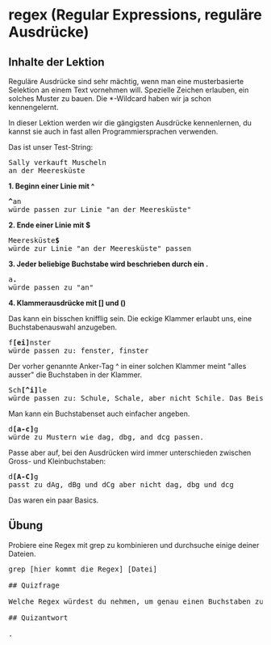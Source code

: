 # regex (Regular Expressions, reguläre Ausdrücke)

## Inhalte der Lektion

Reguläre Ausdrücke sind sehr mächtig, wenn man eine musterbasierte Selektion an einem Text vornehmen will. Spezielle Zeichen erlauben, ein solches Muster zu bauen. Die *-Wildcard haben wir ja schon kennengelernt.

In dieser Lektion werden wir die gängigsten Ausdrücke kennenlernen, du kannst sie auch in fast allen Programmiersprachen verwenden.

Das ist unser Test-String:
<pre>
Sally verkauft Muscheln
an der Meeresküste
</pre>

<b>1. Beginn einer Linie mit ^</b>

<pre>
<b>^</b>an
würde passen zur Linie "an der Meeresküste"
</pre>

<b>2. Ende einer Linie mit $</b>

<pre>
Meeresküste<b>$</b>
würde zur Linie "an der Meeresküste" passen
</pre>

<b>3. Jeder beliebige Buchstabe wird beschrieben durch ein .</b>

<pre>
a<b>.</b>
würde passen zu "an"
</pre>

<b>4. Klammerausdrücke mit [] und ()</b>

Das kann ein bisschen knifflig sein. Die eckige Klammer erlaubt uns, eine Buchstabenauswahl anzugeben.

<pre>
f<b>[ei]</b>nster
würde passen zu: fenster, finster
</pre>

Der vorher genannte Anker-Tag ^ in einer solchen Klammer meint "alles ausser" die Buchstaben in der Klammer.

<pre>
Sch<b>[^i]</b>le
würde passen zu: Schule, Schale, aber nicht Schile. Das Beispiel ist ein bisschen schlecht, da auch Schkle erlaubt ist, aber ich hoffe du verstehst den Punkt.
</pre>

Man kann ein Buchstabenset auch einfacher angeben.

<pre>
d<b>[a-c]</b>g
würde zu Mustern wie dag, dbg, and dcg passen.
</pre>

Passe aber auf, bei den Ausdrücken wird immer unterschieden zwischen Gross- und Kleinbuchstaben:

<pre>
d<b>[A-C]</b>g
passt zu dAg, dBg und dCg aber nicht dag, dbg und dcg
</pre>

Das waren ein paar Basics.
## Übung

Probiere eine Regex mit grep zu kombinieren und durchsuche einige deiner Dateien.

<pre>
grep [hier kommt die Regex] [Datei]

## Quizfrage

Welche Regex würdest du nehmen, um genau einen Buchstaben zu beschreiben?

## Quizantwort

.
